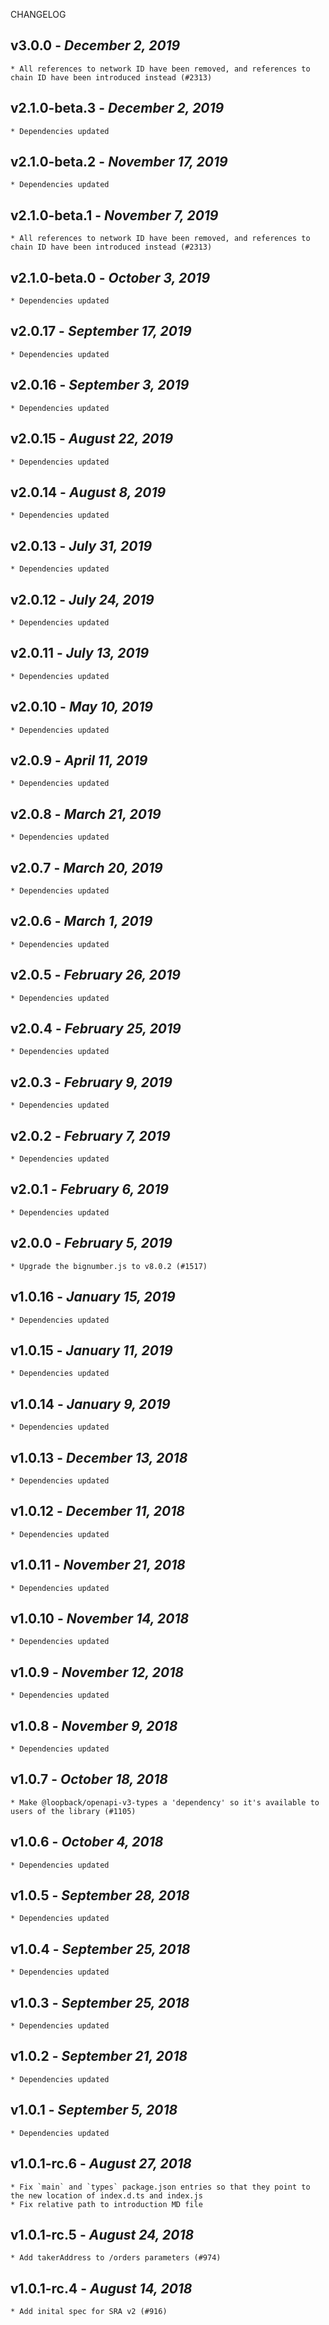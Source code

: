<!--
changelogUtils.file is auto-generated using the monorepo-scripts package. Don't edit directly.
Edit the package's CHANGELOG.json file only.
-->

CHANGELOG

## v3.0.0 - _December 2, 2019_

    * All references to network ID have been removed, and references to chain ID have been introduced instead (#2313)

## v2.1.0-beta.3 - _December 2, 2019_

    * Dependencies updated

## v2.1.0-beta.2 - _November 17, 2019_

    * Dependencies updated

## v2.1.0-beta.1 - _November 7, 2019_

    * All references to network ID have been removed, and references to chain ID have been introduced instead (#2313)

## v2.1.0-beta.0 - _October 3, 2019_

    * Dependencies updated

## v2.0.17 - _September 17, 2019_

    * Dependencies updated

## v2.0.16 - _September 3, 2019_

    * Dependencies updated

## v2.0.15 - _August 22, 2019_

    * Dependencies updated

## v2.0.14 - _August 8, 2019_

    * Dependencies updated

## v2.0.13 - _July 31, 2019_

    * Dependencies updated

## v2.0.12 - _July 24, 2019_

    * Dependencies updated

## v2.0.11 - _July 13, 2019_

    * Dependencies updated

## v2.0.10 - _May 10, 2019_

    * Dependencies updated

## v2.0.9 - _April 11, 2019_

    * Dependencies updated

## v2.0.8 - _March 21, 2019_

    * Dependencies updated

## v2.0.7 - _March 20, 2019_

    * Dependencies updated

## v2.0.6 - _March 1, 2019_

    * Dependencies updated

## v2.0.5 - _February 26, 2019_

    * Dependencies updated

## v2.0.4 - _February 25, 2019_

    * Dependencies updated

## v2.0.3 - _February 9, 2019_

    * Dependencies updated

## v2.0.2 - _February 7, 2019_

    * Dependencies updated

## v2.0.1 - _February 6, 2019_

    * Dependencies updated

## v2.0.0 - _February 5, 2019_

    * Upgrade the bignumber.js to v8.0.2 (#1517)

## v1.0.16 - _January 15, 2019_

    * Dependencies updated

## v1.0.15 - _January 11, 2019_

    * Dependencies updated

## v1.0.14 - _January 9, 2019_

    * Dependencies updated

## v1.0.13 - _December 13, 2018_

    * Dependencies updated

## v1.0.12 - _December 11, 2018_

    * Dependencies updated

## v1.0.11 - _November 21, 2018_

    * Dependencies updated

## v1.0.10 - _November 14, 2018_

    * Dependencies updated

## v1.0.9 - _November 12, 2018_

    * Dependencies updated

## v1.0.8 - _November 9, 2018_

    * Dependencies updated

## v1.0.7 - _October 18, 2018_

    * Make @loopback/openapi-v3-types a 'dependency' so it's available to users of the library (#1105)

## v1.0.6 - _October 4, 2018_

    * Dependencies updated

## v1.0.5 - _September 28, 2018_

    * Dependencies updated

## v1.0.4 - _September 25, 2018_

    * Dependencies updated

## v1.0.3 - _September 25, 2018_

    * Dependencies updated

## v1.0.2 - _September 21, 2018_

    * Dependencies updated

## v1.0.1 - _September 5, 2018_

    * Dependencies updated

## v1.0.1-rc.6 - _August 27, 2018_

    * Fix `main` and `types` package.json entries so that they point to the new location of index.d.ts and index.js
    * Fix relative path to introduction MD file

## v1.0.1-rc.5 - _August 24, 2018_

    * Add takerAddress to /orders parameters (#974)

## v1.0.1-rc.4 - _August 14, 2018_

    * Add inital spec for SRA v2 (#916)
